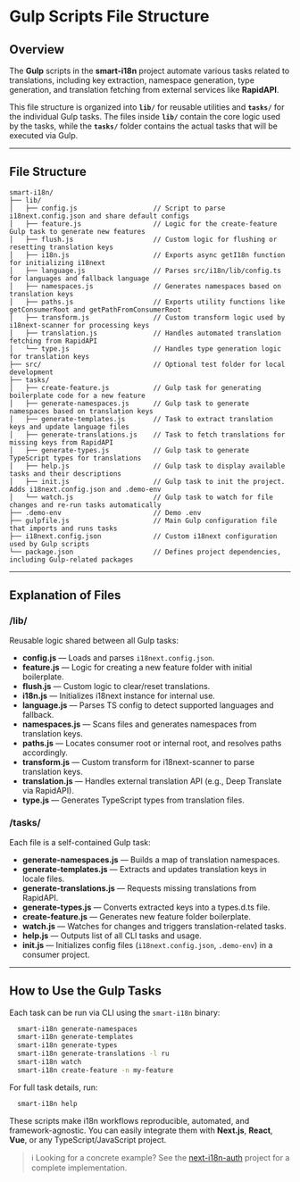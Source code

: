 # Gulp Scripts File Structure

## Overview

The **Gulp** scripts in the **smart-i18n** project automate various tasks related to translations, including key extraction, namespace generation, type generation, and translation fetching from external services like **RapidAPI**.

This file structure is organized into **`lib/`** for reusable utilities and **`tasks/`** for the individual Gulp tasks. The files inside **`lib/`** contain the core logic used by the tasks, while the **`tasks/`** folder contains the actual tasks that will be executed via Gulp.

---

## File Structure

```plaintext
smart-i18n/
├── lib/
│   ├── config.js                   // Script to parse i18next.config.json and share default configs
│   ├── feature.js                  // Logic for the create-feature Gulp task to generate new features
│   ├── flush.js                    // Custom logic for flushing or resetting translation keys
│   ├── i18n.js                     // Exports async getI18n function for initializing i18next
│   ├── language.js                 // Parses src/i18n/lib/config.ts for languages and fallback language
│   ├── namespaces.js               // Generates namespaces based on translation keys
│   ├── paths.js                    // Exports utility functions like getConsumerRoot and getPathFromConsumerRoot
│   ├── transform.js                // Custom transform logic used by i18next-scanner for processing keys
│   ├── translation.js              // Handles automated translation fetching from RapidAPI
│   └── type.js                     // Handles type generation logic for translation keys
├── src/                            // Optional test folder for local development
├── tasks/
│   ├── create-feature.js           // Gulp task for generating boilerplate code for a new feature
│   ├── generate-namespaces.js      // Gulp task to generate namespaces based on translation keys
│   ├── generate-templates.js       // Task to extract translation keys and update language files
│   ├── generate-translations.js    // Task to fetch translations for missing keys from RapidAPI
│   ├── generate-types.js           // Gulp task to generate TypeScript types for translations
│   ├── help.js                     // Gulp task to display available tasks and their descriptions
│   ├── init.js                     // Gulp task to init the project. Adds i18next.config.json and .demo-env
│   └── watch.js                    // Gulp task to watch for file changes and re-run tasks automatically
├── .demo-env                       // Demo .env
├── gulpfile.js                     // Main Gulp configuration file that imports and runs tasks
├── i18next.config.json             // Custom i18next configuration used by Gulp scripts
└── package.json                    // Defines project dependencies, including Gulp-related packages
```

---

## Explanation of Files

### /lib/

Reusable logic shared between all Gulp tasks:

- **config.js** — Loads and parses `i18next.config.json`.
- **feature.js** — Logic for creating a new feature folder with initial boilerplate.
- **flush.js** — Custom logic to clear/reset translations.
- **i18n.js** — Initializes i18next instance for internal use.
- **language.js** — Parses TS config to detect supported languages and fallback.
- **namespaces.js** — Scans files and generates namespaces from translation keys.
- **paths.js** — Locates consumer root or internal root, and resolves paths accordingly.
- **transform.js** — Custom transform for i18next-scanner to parse translation keys.
- **translation.js** — Handles external translation API (e.g., Deep Translate via RapidAPI).
- **type.js** — Generates TypeScript types from translation files.

### /tasks/

Each file is a self-contained Gulp task:

- **generate-namespaces.js** — Builds a map of translation namespaces.
- **generate-templates.js** — Extracts and updates translation keys in locale files.
- **generate-translations.js** — Requests missing translations from RapidAPI.
- **generate-types.js** — Converts extracted keys into a types.d.ts file.
- **create-feature.js** — Generates new feature folder boilerplate.
- **watch.js** — Watches for changes and triggers translation-related tasks.
- **help.js** — Outputs list of all CLI tasks and usage.
- **init.js** — Initializes config files (`i18next.config.json`, `.demo-env`) in a consumer project.

---

## How to Use the Gulp Tasks

Each task can be run via CLI using the `smart-i18n` binary:

```bash
  smart-i18n generate-namespaces
  smart-i18n generate-templates
  smart-i18n generate-types
  smart-i18n generate-translations -l ru
  smart-i18n watch
  smart-i18n create-feature -n my-feature
```

For full task details, run:

```bash
  smart-i18n help
```

These scripts make i18n workflows reproducible, automated, and framework-agnostic. You can easily integrate them with **Next.js**, **React**, **Vue**, or any TypeScript/JavaScript project.

> ℹ️ Looking for a concrete example? See the [next-i18n-auth](https://github.com/Sayyat/next-i18n-auth) project for a complete implementation.
